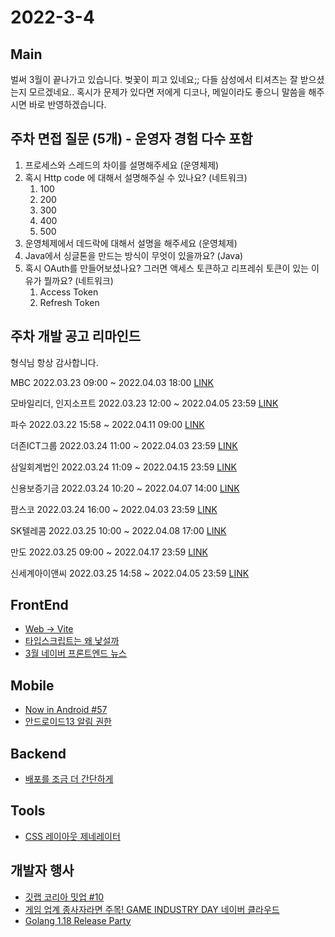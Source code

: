 # 2022-3-4

## Main

벌써 3월이 끝나가고 있습니다. 벚꽃이 피고 있네요;;
다들 삼성에서 티셔츠는 잘 받으셨는지 모르겠네요.. 혹시가 문제가 있다면
저에게 디코나, 메일이라도 좋으니 말씀을 해주시면 바로 반영하겠습니다.

## 주차 면접 질문 (5개) - 운영자 경험 다수 포함

1. 프로세스와 스레드의 차이를 설명해주세요 (운영체제)
2. 혹시 Http code 에 대해서 설명해주실 수 있나요? (네트워크)
   1. 100
   2. 200
   3. 300
   4. 400
   5. 500
3. 운영체제에서 데드락에 대해서 설명을 해주세요 (운영체제)
4. Java에서 싱글톤을 만드는 방식이 무엇이 있을까요? (Java)
5. 혹시 OAuth를 만들어보셨나요? 그러면 액세스 토큰하고 리프레쉬 토큰이 있는 이유가 뭘까요? (네트워크)
   1. Access Token
   2. Refresh Token

## 주차 개발 공고 리마인드

형식님 항상 감사합니다.

MBC
2022.03.23 09:00 ~ 2022.04.03 18:00
[LINK](https://www.jobkorea.co.kr/Recruit/GI_Read/37802195?Oem_Code=C1)

모바일리더, 인지소프트
2022.03.23 12:00 ~ 2022.04.05 23:59
[LINK](http://mobileleader.com/c_recruit/c_recruit_2022/)

파수
2022.03.22 15:58 ~ 2022.04.11 09:00
[LINK](https://recruit.fasoo.com/apply/apply_recruit_board_view.asp?idx=178&utm_source=jasoseol&utm_medium=email&utm_campaign=globalinternship22)

더존ICT그룹
2022.03.24 11:00 ~ 2022.04.03 23:59
[LINK](https://job.incruit.com/jobdb_info/jobpost.asp?job=2203230005079)

삼일회계법인
2022.03.24 11:09 ~ 2022.04.15 23:59
[LINK](https://www.pwc.com/kr/ko/career/experienced/r220322.html)

신용보증기금
2022.03.24 10:20 ~ 2022.04.07 14:00
[LINK](https://kodit.saramin.co.kr/service/kodit/2360/applicant/apply/recruit_default.asp)

팜스코
2022.03.24 16:00 ~ 2022.04.03 23:59
[LINK](https://farmsco.recruiter.co.kr/app/jobnotice/view?systemKindCode=MRS2&jobnoticeSn=92775)

SK텔레콤
2022.03.25 10:00 ~ 2022.04.08 17:00
[LINK](https://skt-juniortalent.co.kr/)

만도
2022.03.25 09:00 ~ 2022.04.17 23:59
[LINK](https://www.welcome-mando.com/?utm_source=jasoseol&utm_medium=cpc&utm_campaign=mando_jasoseol&utm_id=mando22)

신세계아이앤씨
2022.03.25 14:58 ~ 2022.04.05 23:59
[LINK](http://job.shinsegae.com/recruit_info/notice/notice01_view.jsp?notino=6504)

## FrontEnd

- [Web -> Vite](https://engineering.ab180.co/stories/webpack-to-vite)
- [타입스크립트는 왜 낯설까](https://www.stevy.dev/why-typescript-difficult/)
- [3월 네이버 프론트엔드 뉴스](https://github.com/naver/fe-news/blob/master/issues/2022-03.md)

## Mobile

- [Now in Android #57](https://medium.com/androiddevelopers/now-in-android-57-ac4a670e361c)
- [안드로이드13 알림 권한](https://proandroiddev.com/notification-runtime-permission-android13-190c796254d5)

## Backend

- [배포를 조금 더 간단하게](https://app.netlify.com/drop)

## Tools

- [CSS 레이아웃 제네레이터](https://layout.bradwoods.io/customize)

## 개발자 행사

- [깃랩 코리아 밋업 #10](https://festa.io/events/2161)
- [ 게임 업계 종사자라면 주목! GAME INDUSTRY DAY 네이버 클라우드](https://www.ncloud.com/support/edu/468?page=1)
- [Golang 1.18 Release Party](https://festa.io/events/2124)
